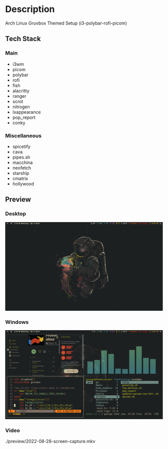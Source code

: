 # Description
Arch Linux Gruvbox Themed Setup (i3-polybar-rofi-picom)

## Tech Stack
### Main
- i3wm
- picom
- polybar
- rofi
- fish
- alacritty
- ranger
- scrot
- nitrogen
- lxappearance
- pop_report
- conky 
### Miscellaneous
- spicetify
- cava
- pipes.sh
- macchina
- neofetch
- starship
- cmatrix
- hollywood

## Preview
### Desktop
![Alt text](./preview/Screenshot_2022-08-26-26_1920x1080.png?raw=true "Screenshot 1")
### Windows
![Alt text](./preview/Screenshot_2022-08-26-15_1920x1080.png?raw=true "Screenshot 2")
### Video
./preview/2022-08-28-screen-capture.mkv
